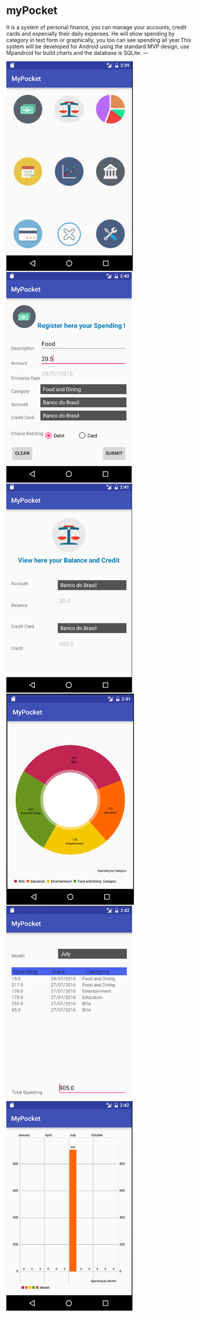 # myPocket

It is a system of personal finance, you can manage your accounts, credit cards and especially their daily expenses.
He will show spending by category in text form or graphically, you too can see spending all year.This system will
be developed for Android using the standard MVP design, use Mpandroid for build charts and the database is SQLite. — 

![Main Activity](https://github.com/WallysonNunes/myPocket/blob/master/screenshots/MainActivity.png)
![Register Spending](https://github.com/WallysonNunes/myPocket/blob/master/screenshots/SpendingActivity.png)
![See the balance](https://github.com/WallysonNunes/myPocket/blob/master/screenshots/BalanceActivity.png)
![See spending by Category](https://github.com/WallysonNunes/myPocket/blob/master/screenshots/SpendingCategoryActivity.png)
![See all spending by month](https://github.com/WallysonNunes/myPocket/blob/master/screenshots/SpendingMonthActivity.png)
![See spending all year](https://github.com/WallysonNunes/myPocket/blob/master/screenshots/SpendingYearActivity.png)
